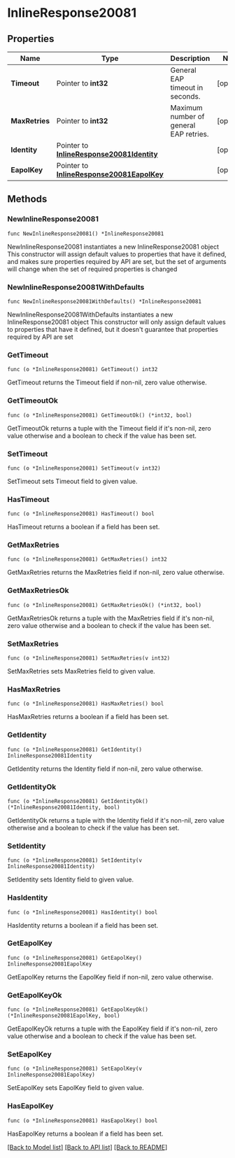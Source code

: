 # InlineResponse20081

## Properties

Name | Type | Description | Notes
------------ | ------------- | ------------- | -------------
**Timeout** | Pointer to **int32** | General EAP timeout in seconds. | [optional] 
**MaxRetries** | Pointer to **int32** | Maximum number of general EAP retries. | [optional] 
**Identity** | Pointer to [**InlineResponse20081Identity**](InlineResponse20081Identity.md) |  | [optional] 
**EapolKey** | Pointer to [**InlineResponse20081EapolKey**](InlineResponse20081EapolKey.md) |  | [optional] 

## Methods

### NewInlineResponse20081

`func NewInlineResponse20081() *InlineResponse20081`

NewInlineResponse20081 instantiates a new InlineResponse20081 object
This constructor will assign default values to properties that have it defined,
and makes sure properties required by API are set, but the set of arguments
will change when the set of required properties is changed

### NewInlineResponse20081WithDefaults

`func NewInlineResponse20081WithDefaults() *InlineResponse20081`

NewInlineResponse20081WithDefaults instantiates a new InlineResponse20081 object
This constructor will only assign default values to properties that have it defined,
but it doesn't guarantee that properties required by API are set

### GetTimeout

`func (o *InlineResponse20081) GetTimeout() int32`

GetTimeout returns the Timeout field if non-nil, zero value otherwise.

### GetTimeoutOk

`func (o *InlineResponse20081) GetTimeoutOk() (*int32, bool)`

GetTimeoutOk returns a tuple with the Timeout field if it's non-nil, zero value otherwise
and a boolean to check if the value has been set.

### SetTimeout

`func (o *InlineResponse20081) SetTimeout(v int32)`

SetTimeout sets Timeout field to given value.

### HasTimeout

`func (o *InlineResponse20081) HasTimeout() bool`

HasTimeout returns a boolean if a field has been set.

### GetMaxRetries

`func (o *InlineResponse20081) GetMaxRetries() int32`

GetMaxRetries returns the MaxRetries field if non-nil, zero value otherwise.

### GetMaxRetriesOk

`func (o *InlineResponse20081) GetMaxRetriesOk() (*int32, bool)`

GetMaxRetriesOk returns a tuple with the MaxRetries field if it's non-nil, zero value otherwise
and a boolean to check if the value has been set.

### SetMaxRetries

`func (o *InlineResponse20081) SetMaxRetries(v int32)`

SetMaxRetries sets MaxRetries field to given value.

### HasMaxRetries

`func (o *InlineResponse20081) HasMaxRetries() bool`

HasMaxRetries returns a boolean if a field has been set.

### GetIdentity

`func (o *InlineResponse20081) GetIdentity() InlineResponse20081Identity`

GetIdentity returns the Identity field if non-nil, zero value otherwise.

### GetIdentityOk

`func (o *InlineResponse20081) GetIdentityOk() (*InlineResponse20081Identity, bool)`

GetIdentityOk returns a tuple with the Identity field if it's non-nil, zero value otherwise
and a boolean to check if the value has been set.

### SetIdentity

`func (o *InlineResponse20081) SetIdentity(v InlineResponse20081Identity)`

SetIdentity sets Identity field to given value.

### HasIdentity

`func (o *InlineResponse20081) HasIdentity() bool`

HasIdentity returns a boolean if a field has been set.

### GetEapolKey

`func (o *InlineResponse20081) GetEapolKey() InlineResponse20081EapolKey`

GetEapolKey returns the EapolKey field if non-nil, zero value otherwise.

### GetEapolKeyOk

`func (o *InlineResponse20081) GetEapolKeyOk() (*InlineResponse20081EapolKey, bool)`

GetEapolKeyOk returns a tuple with the EapolKey field if it's non-nil, zero value otherwise
and a boolean to check if the value has been set.

### SetEapolKey

`func (o *InlineResponse20081) SetEapolKey(v InlineResponse20081EapolKey)`

SetEapolKey sets EapolKey field to given value.

### HasEapolKey

`func (o *InlineResponse20081) HasEapolKey() bool`

HasEapolKey returns a boolean if a field has been set.


[[Back to Model list]](../README.md#documentation-for-models) [[Back to API list]](../README.md#documentation-for-api-endpoints) [[Back to README]](../README.md)


